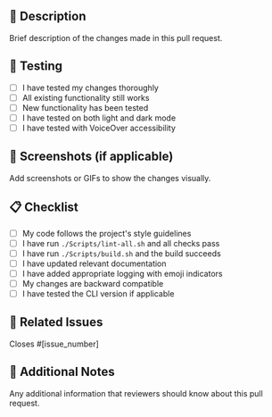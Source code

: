 ## 🚀 Description

Brief description of the changes made in this pull request.

## 🧪 Testing

- [ ] I have tested my changes thoroughly
- [ ] All existing functionality still works
- [ ] New functionality has been tested
- [ ] I have tested on both light and dark mode
- [ ] I have tested with VoiceOver accessibility

## 📸 Screenshots (if applicable)

Add screenshots or GIFs to show the changes visually.

## 📋 Checklist

- [ ] My code follows the project's style guidelines
- [ ] I have run `./Scripts/lint-all.sh` and all checks pass
- [ ] I have run `./Scripts/build.sh` and the build succeeds
- [ ] I have updated relevant documentation
- [ ] I have added appropriate logging with emoji indicators
- [ ] My changes are backward compatible
- [ ] I have tested the CLI version if applicable

## 🔗 Related Issues

Closes #[issue_number]

## 📝 Additional Notes

Any additional information that reviewers should know about this pull request.
